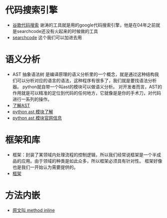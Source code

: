 # 代码搜索引擎
- [谷歌代码搜索](https://code.google.com/)
谢涛的工具就是用的google代码搜索引擎，他是在04年之前就是searchcode还没有火起来的时候做的工具
- [searchcode](https://searchcode.com/?q=copy)
这个我们可以加进去用
# 语义分析
- AST 抽象语法树 是编译原理的语义分析里的一个概念，就是通过这种结构我们可以分析对应的语言的语法，这种程序有很多了，我们就是要找语法分析器。
python就自带一个叫ast的模块可以做语义分析。
对开发者而言，AST的作用就是可以精准的定位到代码的任何地方，它就像是是你的手术刀，对代码进行一系列的操作。
- [了解AST](http://www.jianshu.com/p/8fa61a552ecf)
- [python ast 模块了解](http://blog.csdn.net/ma89481508/article/details/56017697)
- [python ast 模块官网信息](https://docs.python.org/3.5/library/ast.html)
# 框架和库
- 框架：封装了某领域内处理流程的控制逻辑，所以我们经常说框架是一个半成品的应用。由于领域的种类是如此众多，所以框架必须具有针对性。
框架好像也是我们一开始认为需要提供的。
- [框架](https://www.cnblogs.com/anorthwolf/archive/2009/12/28/1634243.html)
# 方法内嵌
- [原文叫 method inline](https://www.refactoring.com/catalog/inlineMethod.html)
